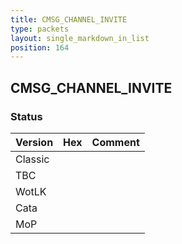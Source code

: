 ```yaml
---
title: CMSG_CHANNEL_INVITE
type: packets
layout: single_markdown_in_list
position: 164
---
```


## CMSG_CHANNEL_INVITE

### Status

Version | Hex | Comment
---------- | ---------- | ---------- 
Classic |  |  
TBC |  |  
WotLK |  |  
Cata |  |  
MoP |  |  